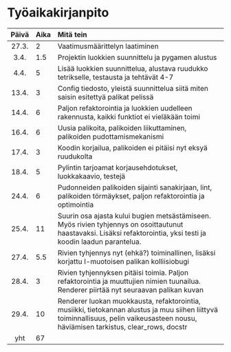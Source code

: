 # Työaikakirjanpito

| Päivä | Aika | Mitä tein                                                                                                                                                                             |
| :---: | :--- | :------------------------------------------------------------------------------------------------------------------------------------------------------------------------------------ |
| 27.3. | 2    | Vaatimusmäärittelyn laatiminen                                                                                                                                                        |
| 3.4.  | 1.5  | Projektin luokkien suunnittelu ja pygamen alustus                                                                                                                                     |
| 4.4.  | 5    | Lisää luokkien suunnittelua, alustava ruudukko tetrikselle, testausta ja tehtävät 4-7                                                                                                 |
| 13.4. | 3    | Config tiedosto, yleistä suunnittelua siitä miten saisin esitettyä palikat pelissä                                                                                                    |
| 14.4. | 6    | Paljon refaktorointia ja luokkien uudelleen rakennusta, kaikki funktiot ei vieläkään toimi                                                                                            |
| 16.4. | 6    | Uusia palikoita, palikoiden liikuttaminen, palikoiden pudottamismekanismi                                                                                                             |
| 17.4. | 3    | Koodin korjailua, palikoiden ei pitäisi nyt eksyä ruudukolta                                                                                                                          |
| 18.4. | 5    | Pylintin tarjoamat korjausehdotukset, luokkakaavio, testejä                                                                                                                           |
| 24.4. | 6    | Pudonneiden palikoiden sijainti sanakirjaan, lint, palikoiden törmäykset, paljon refaktorointia ja optimointia                                                                        |
| 25.4. | 11   | Suurin osa ajasta kului bugien metsästämiseen. Myös rivien tyhjennys on osoittautunut haastavaksi. Lisäksi refaktorointia, yksi testi ja koodin laadun parantelua.                    |
| 27.4. | 5.5  | Rivien tyhjennys nyt (ehkä?) toiminallinen, lisäksi korjattu I-muotoisen palikan kolliisiobugi                                                                                        |
| 28.4. | 3    | Rivien tyhjennyksen pitäisi toimia. Paljon refaktorointia ja muuttujien nimien tuunailua. Renderer piirtää nyt seuraavan palikan kuvan                                                |
| 29.4. | 10   | Renderer luokan muokkausta, refaktorointia, musiikki, tietokannan alustus ja muu siihen liittyvä toiminnallisuus, pelin vaikeusasteen nousu, häviämisen tarkistus, clear_rows, docstr |
|  yht  | 67   |                                                                                                                                                                                       |
